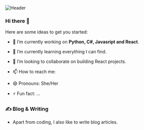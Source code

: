 

![Header](https://encrypted-tbn0.gstatic.com/images?q=tbn:ANd9GcQR32rROtaJRrXuQMtgUD42IyJ9SdZ1C8w3eg&usqp=CAU"Header")
### Hi there 👋

Here are some ideas to get you started:

- 🔭 I’m currently working on **Python, C#, Javasript and React**.
- 🌱 I’m currently learning everything I can find.
- 👯 I’m looking to collaborate on building React projects.

- 📫 How to reach me: 
- 😄 Pronouns: She/Her

- ⚡ Fun fact: ...
### ✍️ Blog & Writing
- Apart from coding, I also like to write blog articles.






